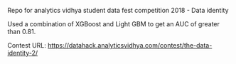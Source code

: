 Repo for analytics vidhya student data fest competition 2018 - Data identity

Used a combination of XGBoost and Light GBM to get an AUC of greater than 0.81. 

Contest URL: https://datahack.analyticsvidhya.com/contest/the-data-identity-2/
